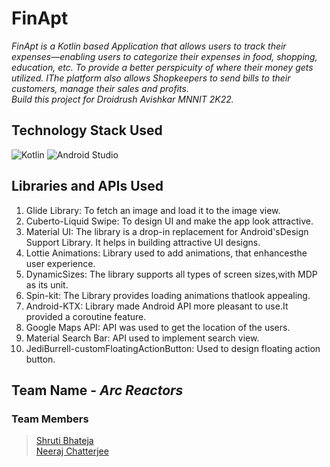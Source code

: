 # FinApt
*FinApt is a Kotlin based Application that allows users to track their expenses—enabling users to
categorize their expenses in food, shopping,
education, etc. To provide a better perspicuity of
where their money gets utilized.
IThe platform also allows
Shopkeepers to send bills to their
customers, manage their sales and
profits.*<br>
*Build this project for Droidrush Avishkar MNNIT 2K22.*

## Technology Stack Used

<img alt="Kotlin" src="https://img.shields.io/badge/kotlin-%230095D5.svg?style=for-the-badge&logo=kotlin&logoColor=white"/>
<img alt="Android Studio" src="https://img.shields.io/badge/Android%20Studio-3DDC84.svg?style=for-the-badge&logo=android-studio&logoColor=white"/>


## Libraries and APIs Used
1) Glide Library: To fetch an image and load it to the image view.
2) Cuberto-Liquid Swipe: To design UI and make the app look attractive.
3) Material UI: The library is a drop-in replacement for Android'sDesign Support Library. It helps in building attractive UI designs.
4) Lottie Animations: Library used to add animations, that enhancesthe user experience.
5) DynamicSizes: The library supports all types of screen sizes,with MDP as its unit.
6) Spin-kit: The Library provides loading animations thatlook appealing.
7) Android-KTX: Library made Android API more pleasant to use.It provided a coroutine feature.
8) Google Maps API: API was used to get the location of the users.
9) Material Search Bar: API used to implement search view.
10) JediBurrell-customFloatingActionButton: Used to design floating action button.

## Team Name - _Arc Reactors_

### Team Members
> <a href="https://github.com/ShrutisLegion/">Shruti Bhateja</a><br>
> <a href="https://github.com/NeerajChatterjee/">Neeraj Chatterjee

